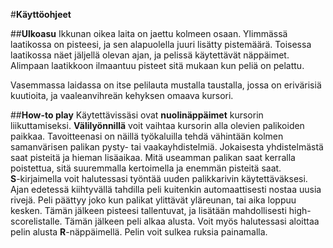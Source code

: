 #__Käyttöohjeet__

##__Ulkoasu__
Ikkunan oikea laita on jaettu kolmeen osaan. Ylimmässä laatikossa on pisteesi, ja sen alapuolella juuri lisätty pistemäärä. Toisessa
laatikossa näet jäljellä olevan ajan, ja pelissä käytettävät näppäimet. Alimpaan laatikkoon ilmaantuu pisteet sitä mukaan kun peliä on pelattu.

Vasemmassa laidassa on itse pelilauta mustalla taustalla, jossa on erivärisiä kuutioita, ja vaaleanvihreän kehyksen omaava kursori.

##__How-to play__
Käytettävissäsi ovat __nuolinäppäimet__ kursorin liikuttamiseksi. __Välilyönnillä__ voit vaihtaa kursorin alla olevien palikoiden paikkaa. 
Tavoitteenasi on näillä työkaluilla tehdä vähintään kolmen samanvärisen palikan pysty- tai vaakayhdistelmiä. Jokaisesta yhdistelmästä saat 
pisteitä ja hieman lisäaikaa. Mitä useamman palikan saat kerralla poistettua, sitä suuremmalla kertoimella ja enemmän pisteitä saat.  
__S__-kirjaimella voit halutessasi työntää uuden palikkarivin käytettäväksesi. Ajan edetessä kiihtyvällä tahdilla peli kuitenkin 
automaattisesti nostaa uusia rivejä.
Peli päättyy joko kun palikat ylittävät yläreunan, tai aika loppuu kesken. Tämän jälkeen pisteesi tallentuvat, ja lisätään mahdollisesti 
high-scorelistalle. Tämän jälkeen peli alkaa alusta. Voit myös halutessasi aloittaa pelin alusta __R__-näppäimellä.
Pelin voit sulkea ruksia painamalla. 
